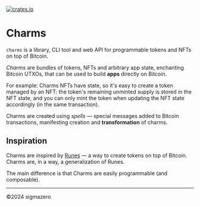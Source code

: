 [![crates.io](https://img.shields.io/crates/v/charms)](https://crates.io/crates/charms)

# Charms

`charms` is a library, CLI tool and web API for programmable tokens and NFTs on top of Bitcoin.

_Charms_ are bundles of tokens, NFTs and arbitrary app state, enchanting Bitcoin UTXOs, that can be used to build
**apps** directly on Bitcoin.

For example: Charms NFTs have state, so it's easy to create a token managed by an NFT: the token's remaining unminted
supply is stored in the NFT state, and you can only mint the token when updating the NFT state accordingly (in the same
transaction).

Charms are created using _spells_ — special messages added to Bitcoin transactions, manifesting creation and
**transformation** of charms.

## Inspiration

Charms are inspired by [Runes](https://docs.ordinals.com/runes.html) — a way to create tokens on top of Bitcoin. Charms
are, in a way, a generalization of Runes.

The main difference is that Charms are easily programmable (and composable).

---
©️2024 sigmazero
